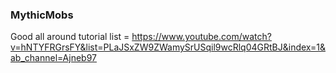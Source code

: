 ### MythicMobs

Good all around tutorial list = https://www.youtube.com/watch?v=hNTYFRGrsFY&list=PLaJSxZW9ZWamySrUSqil9wcRlq04GRtBJ&index=1&ab_channel=Ajneb97
